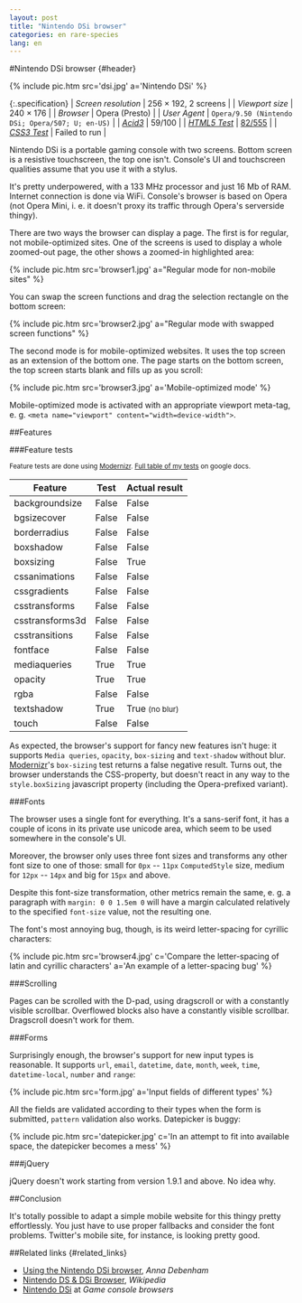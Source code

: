 ```yaml
---
layout: post
title: "Nintendo DSi browser"
categories: en rare-species
lang: en
---
```


#Nintendo DSi browser {#header}

{% include pic.htm src='dsi.jpg' a='Nintendo DSi' %}

{:.specification}
| *Screen resolution* | 256 &times; 192, 2 screens |
| *Viewport size* | 240 &times; 176 |
| *Browser* | Opera (Presto) |
| *User Agent* | `Opera/9.50 (Nintendo DSi; Opera/507; U; en-US)` |
| *[Acid3](http://acid3.acidtests.org/)* | 59/100 |
| *[HTML5 Test](http://html5test.com/)* | [82/555](http://html5test.com/s/0329d12018b68bd6.html) |
| *[CSS3 Test](http://css3test.com/)* | Failed to run |

Nintendo DSi is a portable gaming console with two screens. Bottom screen is a resistive touchscreen, the top one isn't. Console's UI and touchscreen qualities assume that you use it with a stylus.

It's pretty underpowered, with a 133 MHz processor and just 16 Mb of RAM. Internet connection is done via WiFi. Console's browser is based on Opera (not Opera Mini, i.&nbsp;e. it doesn't proxy its traffic through Opera's serverside thingy).

There are two ways the browser can display a page. The first is for regular, not mobile-optimized sites. One of the screens is used to display a whole zoomed-out page, the other shows a zoomed-in highlighted area:

{% include pic.htm src='browser1.jpg' a="Regular mode for non-mobile sites" %}

You can swap the screen functions and drag the selection rectangle on the bottom screen:

{% include pic.htm src='browser2.jpg' a="Regular mode with swapped screen functions" %}

The second mode is for mobile-optimized websites. It uses the top screen as an extension of the bottom one. The page starts on the bottom screen, the top screen starts blank and fills up as you scroll:

{% include pic.htm src='browser3.jpg' a='Mobile-optimized mode' %}

Mobile-optimized mode is activated with an appropriate viewport meta-tag, e.&nbsp;g. `<meta name="viewport" content="width=device-width">`.

##Features

###Feature tests

<small>Feature tests are done using [Modernizr](//modernizr.com). [Full table of my tests](https://docs.google.com/spreadsheet/ccc?key=0AjA1cIs8C8MGdFdyQ0lMQnhMbHJEeVZpMW9XejhzU2c&usp=sharing#gid=0) on google docs.</small>

<div class="table-holder">
	<table>
		<thead>
			<tr>
				<th>Feature</th>
				<th>Test</th>
				<th>Actual result</th>
			</tr>
		</thead>
		<tbody>
			<tr>
				<td>backgroundsize</td>
				<td class="false">False</td>
				<td class="false">False</td>
			</tr>
			<tr>
				<td>bgsizecover</td>
				<td class="false">False</td>
				<td class="false">False</td>
			</tr>
			<tr>
				<td>borderradius</td>
				<td class="false">False</td>
				<td class="false">False</td>
			</tr>
			<tr>
				<td>boxshadow</td>
				<td class="false">False</td>
				<td class="false">False</td>
			</tr>
			<tr>
				<td>boxsizing </td>
				<td class="false">False</td>
				<td class="true">True</td>
			</tr>
			<tr>
				<td>cssanimations</td>
				<td class="false">False</td>
				<td class="false">False</td>
			</tr>
			<tr>
				<td>cssgradients</td>
				<td class="false">False</td>
				<td class="false">False</td>
			</tr>
			<tr>
				<td>csstransforms</td>
				<td class="false">False</td>
				<td class="false">False</td>
			</tr>
			<tr>
				<td>csstransforms3d</td>
				<td class="false">False</td>
				<td class="false">False</td>
			</tr>
			<tr>
				<td>csstransitions</td>
				<td class="false">False</td>
				<td class="false">False</td>
			</tr>
			<tr>
				<td>fontface</td>
				<td class="false">False</td>
				<td class="false">False</td>
			</tr>
			<tr>
				<td>mediaqueries</td>
				<td class="true">True</td>
				<td class="true">True</td>
			</tr>
			<tr>
				<td>opacity</td>
				<td class="true">True</td>
				<td class="true">True</td>
			</tr>
			<tr>
				<td>rgba</td>
				<td class="false">False</td>
				<td class="false">False</td>
			</tr>
			<tr>
				<td>textshadow</td>
				<td class="true">True</td>
				<td class="bug">True <small>(no blur)</small></td>
			</tr>
			<tr>
				<td>touch</td>
				<td class="false">False</td>
				<td class="false">False</td>
			</tr>
		</tbody>
	</table>
</div>

As expected, the browser's support for fancy new features isn't huge: it supports `Media queries`, `opacity`, `box-sizing` and `text-shadow` without blur. [Modernizr](//modernizr.com)'s `box-sizing` test returns a false negative result. Turns out, the browser understands the CSS-property, but doesn't react in any way to the `style.boxSizing` javascript property (including the Opera-prefixed variant).

###Fonts

The browser uses a single font for everything. It's a sans-serif font, it has a couple of icons in its private use unicode area, which seem to be used somewhere in the console's UI.

Moreover, the browser only uses three font sizes and transforms any other font size to one of those: small for `0px` -- `11px` `ComputedStyle` size, medium for `12px` -- `14px` and big for `15px` and above.

Despite this font-size transformation, other metrics remain the same, e.&nbsp;g. a paragraph with `margin: 0 0 1.5em 0` will have a margin calculated relatively to the specified `font-size` value, not the resulting one.

The font's most annoying bug, though, is its weird letter-spacing for cyrillic characters:

{% include pic.htm src='browser4.jpg' c='Compare the letter-spacing of latin and cyrillic characters' a='An example of a letter-spacing bug' %}

###Scrolling

Pages can be scrolled with the D-pad, using dragscroll or with a constantly visible scrollbar. Overflowed blocks also have a constantly visible scrollbar. Dragscroll doesn't work for them.

###Forms

Surprisingly enough, the browser's support for new input types is reasonable. It supports `url`, `email`, `datetime`, `date`, `month`, `week`, `time`, `datetime-local`, `number` and `range`:

{% include pic.htm src='form.jpg' a='Input fields of different types' %}

All the fields are validated according to their types when the form is submitted, `pattern` validation also works. Datepicker is buggy:

{% include pic.htm src='datepicker.jpg' c='In an attempt to fit into available space, the datepicker becomes a mess' %}

###jQuery

jQuery doesn't work starting from version 1.9.1 and above. No idea why.

##Conclusion

It's totally possible to adapt a simple mobile website for this thingy pretty effortlessly. You just have to use proper fallbacks and consider the font problems. Twitter's mobile site, for instance, is looking pretty good.

##Related links {#related_links}

- [Using the Nintendo DSi browser](http://maban.co.uk/73), *Anna Debenham*
- [Nintendo DS & DSi Browser](http://en.wikipedia.org/wiki/Nintendo_DS_%26_DSi_Browser), *Wikipedia*
- [Nintendo DSi](http://console.maban.co.uk/device/dsi) at *Game console browsers*
